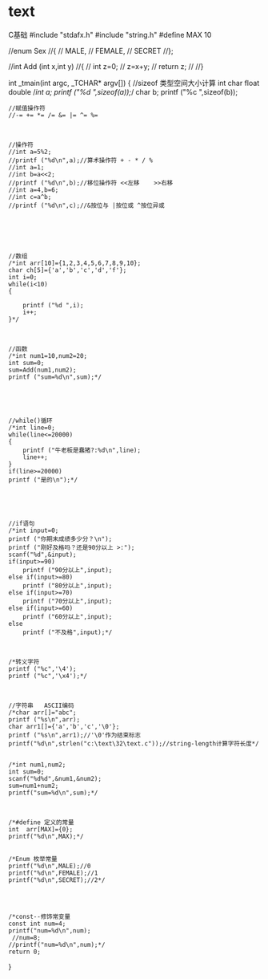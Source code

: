 # text
C基础
#include "stdafx.h"
#include "string.h"
#define MAX 10


//enum Sex
//{
//	MALE,
//	FEMALE,
//	SECRET
//};


//int Add (int x,int y)
//{
//	int z=0;
//	z=x+y;
//	return z;
//
//}


int _tmain(int argc, _TCHAR* argv[])
{
	//sizeof 类型空间大小计算 int  char float double
	/*int a;
	printf ("%d ",sizeof(a));*/
	char b;
	printf ("%c ",sizeof(b));


	//赋值操作符 
	//-= += *= /= &= |= ^= %=



	//操作符
	//int a=5%2;
	//printf ("%d\n",a);//算术操作符 + - * / %
	//int a=1;
	//int b=a<<2;
	//printf ("%d\n",b);//移位操作符 <<左移    >>右移
	//int a=4,b=6;
	//int c=a^b;
	//printf ("%d\n",c);//&按位与 |按位或 ^按位异或






	//数组
	/*int arr[10]={1,2,3,4,5,6,7,8,9,10};
	char ch[5]={'a','b','c','d','f'};
	int i=0;
	while(i<10)
	{
		
		printf ("%d ",i);
		i++;
	}*/



	//函数
	/*int num1=10,num2=20;
	int sum=0;
	sum=Add(num1,num2);
	printf ("sum=%d\n",sum);*/





	//while()循环
	/*int line=0;
	while(line<=20000)
	{
		printf ("牛老板是蠢猪?:%d\n",line);
		line++;
	}
	if(line>=20000)
	printf ("是的\n");*/





	//if语句
	/*int input=0;
	printf ("你期末成绩多少分？\n");
	printf ("刚好及格吗？还是90分以上 >:");
	scanf("%d",&input);
	if(input>=90)
		printf ("90分以上",input);
	else if(input>=80)
		printf ("80分以上",input);
	else if(input>=70)
		printf ("70分以上",input);
	else if(input>=60)
		printf ("60分以上",input);
	else
		printf ("不及格",input);*/



	/*转义字符
	printf ("%c",'\4');
	printf ("%c",'\x4');*/



	//字符串   ASCII编码 
	/*char arr[]="abc";
	printf ("%s\n",arr);
	char arr1[]={'a','b','c','\0'};
	printf ("%s\n",arr1);//'\0'作为结束标志
	printf("%d\n",strlen("c:\text\32\text.c"));//string-length计算字符长度*/


	/*int num1,num2;
	int sum=0;
	scanf("%d%d",&num1,&num2);
	sum=num1+num2;
	printf("sum=%d\n",sum);*/



	/*#define 定义的常量
	int  arr[MAX]={0};
	printf("%d\n",MAX);*/


	/*Enum 枚举常量
	printf("%d\n",MALE);//0	
	printf("%d\n",FEMALE);//1
	printf("%d\n",SECRET);//2*/




	/*const--修饰常变量
	const int num=4;
	printf("num=%d\n",num);
	 //num=8;
	//printf("num=%d\n",num);*/
	return 0;
}

